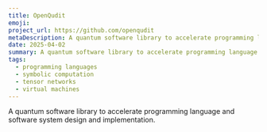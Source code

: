 ```yaml
---
title: OpenQudit
emoji: 
project_url: https://github.com/openqudit
metaDescription: A quantum software library to accelerate programming language and software system design and implementation.
date: 2025-04-02
summary: A quantum software library to accelerate programming language and software system design and implementation.
tags:
  - programming languages
  - symbolic computation
  - tensor networks
  - virtual machines
---
```


A quantum software library to accelerate programming language and software system design and implementation.
